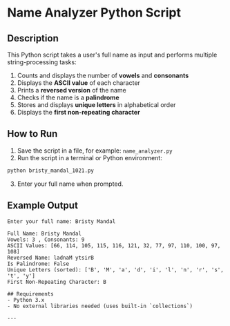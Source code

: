 # Name Analyzer Python Script

## Description
This Python script takes a user's full name as input and performs multiple string-processing tasks:
1. Counts and displays the number of **vowels** and **consonants**
2. Displays the **ASCII value** of each character
3. Prints a **reversed version** of the name
4. Checks if the name is a **palindrome**
5. Stores and displays **unique letters** in alphabetical order
6. Displays the **first non-repeating character**

## How to Run
1. Save the script in a file, for example: `name_analyzer.py`
2. Run the script in a terminal or Python environment:

```bash
python bristy_mandal_1021.py
```

3. Enter your full name when prompted.

## Example Output

```
Enter your full name: Bristy Mandal

Full Name: Bristy Mandal
Vowels: 3 , Consonants: 9
ASCII Values: [66, 114, 105, 115, 116, 121, 32, 77, 97, 110, 100, 97, 108]
Reversed Name: ladnaM ytsirB
Is Palindrome: False
Unique Letters (sorted): ['B', 'M', 'a', 'd', 'i', 'l', 'n', 'r', 's', 't', 'y']
First Non-Repeating Character: B

## Requirements
- Python 3.x
- No external libraries needed (uses built-in `collections`)

---
